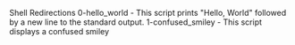 Shell Redirections
0-hello_world - This script prints "Hello, World" followed by a new line to the standard output.
1-confused_smiley - This script displays a confused smiley
